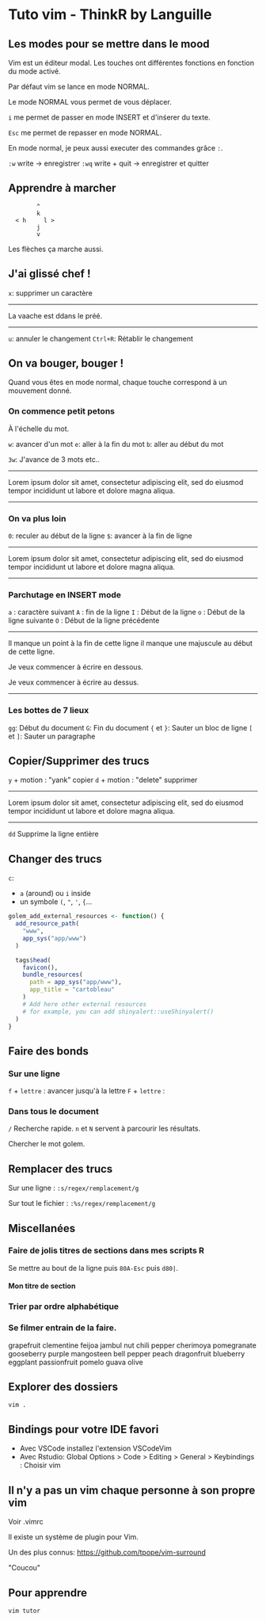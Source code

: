 # Tuto vim - ThinkR by Languille

## Les **modes** pour se mettre dans le mood

Vim est un éditeur modal. Les touches ont différentes fonctions
en fonction du mode activé.

Par défaut vim se lance en mode NORMAL.

Le mode NORMAL vous permet de vous déplacer.

`i` me permet de passer en mode INSERT et d'inśerer du texte.

`Esc` me permet de repasser en mode NORMAL.

En mode normal, je peux aussi executer des commandes grâce `:`.

`:w` write -> enregistrer 
`:wq` write + quit -> enregistrer et quitter


## Apprendre à marcher

```
	    ^
	    k		   
  < h	  l >	
	    j		
	    v
```
Les flèches ça marche aussi.

## J'ai glissé chef !

`x`: supprimer un caractère

___

La vaache est ddans le préé.
___

`u`: annuler le changement
`Ctrl+R`: Rétablir le changement

## On va bouger, bouger !

Quand vous êtes en mode normal, chaque touche correspond à un mouvement donné.

### On commence petit petons

À l'échelle du mot.

`w`: avancer d'un mot
`e`: aller à la fin du mot
`b`: aller au début du mot

`3w`: J'avance de 3 mots etc.. 

___

Lorem ipsum dolor sit amet, consectetur adipiscing elit, sed do eiusmod tempor incididunt ut labore et dolore magna aliqua.
___

### On va plus loin


`0`: reculer au début de la ligne
`$`: avancer à la fin de ligne

___

Lorem ipsum dolor sit amet, consectetur adipiscing elit, sed do eiusmod tempor incididunt ut labore et dolore magna aliqua.
___

### Parchutage en INSERT mode

`a` : caractère suivant
`A` : fin de la ligne
`I` : Début de la ligne
`o` : Début de la ligne suivante
`O` : Début de la ligne précédente

___

Il manque un point à la fin de cette ligne
il manque une majuscule au début de cette ligne.

Je veux commencer à écrire en dessous.

Je veux commencer à écrire au dessus.
___


### Les bottes de 7 lieux

`gg`: Début du document
`G`: Fin du document
`{` et `}`: Sauter un bloc de ligne
`[` et `]`: Sauter un paragraphe


## Copier/Supprimer des trucs

`y` + motion : "yank" copier
`d` + motion : "delete" supprimer

___

Lorem ipsum dolor sit amet, consectetur adipiscing elit, sed do eiusmod tempor incididunt ut labore et dolore magna aliqua.
___

`dd` Supprime la ligne entière

## Changer des trucs

`c`:
 - `a` (around) ou `i` inside
 - un symbole `(`, `"`, `'`, `{`...
 
``` r
golem_add_external_resources <- function() {
  add_resource_path(
    "www",
    app_sys("app/www")
  )

  tags$head(
    favicon(),
    bundle_resources(
      path = app_sys("app/www"),
      app_title = "cartobleau"
    )
    # Add here other external resources
    # for example, you can add shinyalert::useShinyalert()
  )
}
```

## Faire des bonds

### Sur une ligne

`f` + `lettre` : avancer jusqu'à la lettre
`F` + `lettre` :

### Dans tous le document

`/` Recherche rapide. `n` et `N` servent à parcourir les résultats.

Chercher le mot golem.


## Remplacer des trucs

Sur une ligne :
`:s/regex/remplacement/g`

Sur tout le fichier :
`:%s/regex/remplacement/g`



## Miscellanées

### Faire de jolis titres de sections dans mes scripts R

Se mettre au bout de la ligne puis `80A-Esc` puis `d80|`.


#### Mon titre de section

### Trier par ordre alphabétique

### Se filmer entrain de la faire.

grapefruit
clementine
feijoa
jambul
nut
chili pepper
cherimoya
pomegranate
gooseberry
purple mangosteen
bell pepper
peach
dragonfruit
blueberry
eggplant
passionfruit
pomelo
guava
olive

## Explorer des dossiers

```
vim .

```

## Bindings pour votre IDE favori

* Avec VSCode installez l'extension VSCodeVim
* Avec Rstudio: Global Options > Code > Editing > General > Keybindings :
    Choisir vim

## Il n'y a pas un vim chaque personne à son propre vim

Voir .vimrc

Il existe un système de plugin pour Vim.

Un des plus connus: https://github.com/tpope/vim-surround

"Coucou"


## Pour apprendre 

```
vim tutor

```


